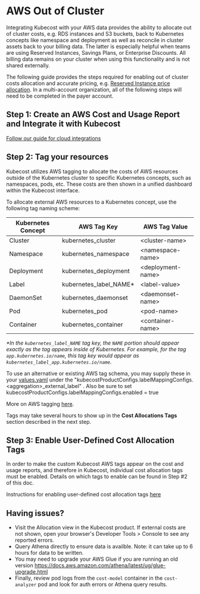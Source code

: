 AWS Out of Cluster 
==================

Integrating Kubecost with your AWS data provides the ability to allocate out of cluster costs, e.g. RDS instances and S3 buckets, back to Kubernetes concepts like namespace and deployment as well as reconcile in cluster assets back to your billing data. The latter is especially helpful when teams are using Reserved Instances, Savings Plans, or Enterprise Discounts. All billing data remains on your cluster when using this functionality and is not shared externally.

The following guide provides the steps required for enabling out of cluster costs allocation and accurate pricing, e.g. [Reserved Instance price allocation](http://docs.kubecost.com/getting-started#ri-committed-discount). In a multi-account organization, all of the following steps will need to be completed in the payer account.

## Step 1: Create an AWS Cost and Usage Report and Integrate it with Kubecost

[Follow our guide for cloud integrations](https://github.com/kubecost/docs/blob/master/aws-cloud-integrations.md)

## Step 2: Tag your resources
Kubecost utilizes AWS tagging to allocate the costs of AWS resources outside of the Kubernetes cluster to specific Kubernetes concepts, such as namespaces, pods, etc. These costs are then shown in a unified dashboard within the Kubecost interface.

To allocate external AWS resources to a Kubernetes concept, use the following tag naming scheme:

| Kubernetes Concept 	| AWS Tag Key         	| AWS Tag Value 	|
|--------------------	|---------------------	|---------------	|
| Cluster           	| kubernetes_cluster	| &lt;cluster-name>	|
| Namespace          	| kubernetes_namespace	| &lt;namespace-name> |
| Deployment         	| kubernetes_deployment	| &lt;deployment-name>|
| Label              	| kubernetes_label_NAME*| &lt;label-value>    |
| DaemonSet          	| kubernetes_daemonset	| &lt;daemonset-name> |
| Pod                	| kubernetes_pod	      | &lt;pod-name>     |
| Container          	| kubernetes_container	| &lt;container-name> |


*\*In the `kubernetes_label_NAME` tag key, the `NAME` portion should appear exactly as the tag appears inside of Kubernetes. For example, for the tag `app.kubernetes.io/name`, this tag key would appear as `kubernetes_label_app.kubernetes.io/name`.*

To use an alternative or existing AWS tag schema, you may supply these in your [values.yaml](https://github.com/kubecost/cost-analyzer-helm-chart/blob/v1.73.0/cost-analyzer/values.yaml#L589) under the "kubecostProductConfigs.labelMappingConfigs.\<aggregation\>\_external_label" . Also be sure to set kubecostProductConfigs.labelMappingConfigs.enabled = true

More on AWS tagging [here](https://docs.aws.amazon.com/AWSEC2/latest/UserGuide/Using_Tags.html).

Tags may take several hours to show up in the **Cost Allocations Tags** section described in the next step.

## Step 3: Enable User-Defined Cost Allocation Tags

In order to make the custom Kubecost AWS tags appear on the cost and usage reports, and therefore in Kubecost, individual cost allocation tags must be enabled. Details on which tags to enable can be found in Step #2 of this doc.

Instructions for enabling user-defined cost allocation tags [here](https://docs.aws.amazon.com/awsaccountbilling/latest/aboutv2/activating-tags.html)

## Having issues?


* Visit the Allocation view in the Kubecost product. If external costs are not shown, open your browser's Developer Tools > Console to see any reported errors.
* Query Athena directly to ensure data is availble. Note: it can take up to 6 hours for data to be written. 
* You may need to upgrade your AWS Glue if you are running an old version https://docs.aws.amazon.com/athena/latest/ug/glue-upgrade.html
* Finally, review pod logs from the `cost-model` container in the `cost-analyzer` pod and look for auth errors or Athena query results. 

<!--- {"article":"","section": "4402829036567","permissiongroup": "1500001277122"} --->

<!--- {"article":"4407596810519","section":"4402829036567","permissiongroup":"1500001277122"} --->
